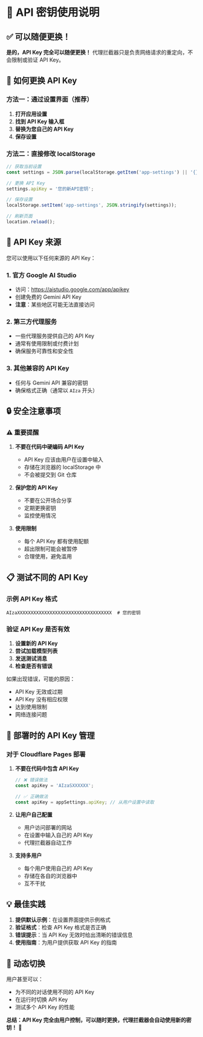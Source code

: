 # 🔑 API 密钥使用说明

## ✅ 可以随便更换！

**是的，API Key 完全可以随便更换！** 代理拦截器只是负责网络请求的重定向，不会限制或验证 API Key。

## 🔧 如何更换 API Key

### 方法一：通过设置界面（推荐）

1. **打开应用设置**
2. **找到 API Key 输入框**
3. **替换为您自己的 API Key**
4. **保存设置**

### 方法二：直接修改 localStorage

```javascript
// 获取当前设置
const settings = JSON.parse(localStorage.getItem('app-settings') || '{}');

// 更换 API Key
settings.apiKey = '您的新API密钥';

// 保存设置
localStorage.setItem('app-settings', JSON.stringify(settings));

// 刷新页面
location.reload();
```

## 🎯 API Key 来源

您可以使用以下任何来源的 API Key：

### 1. 官方 Google AI Studio
- 访问：https://aistudio.google.com/app/apikey
- 创建免费的 Gemini API Key
- **注意**：某些地区可能无法直接访问

### 2. 第三方代理服务
- 一些代理服务提供自己的 API Key
- 通常有使用限制或付费计划
- 确保服务可靠性和安全性

### 3. 其他兼容的 API Key
- 任何与 Gemini API 兼容的密钥
- 确保格式正确（通常以 `AIza` 开头）

## 🔒 安全注意事项

### ⚠️ 重要提醒

1. **不要在代码中硬编码 API Key**
   - API Key 应该由用户在设置中输入
   - 存储在浏览器的 localStorage 中
   - 不会被提交到 Git 仓库

2. **保护您的 API Key**
   - 不要在公开场合分享
   - 定期更换密钥
   - 监控使用情况

3. **使用限制**
   - 每个 API Key 都有使用配额
   - 超出限制可能会被暂停
   - 合理使用，避免滥用

## 📋 测试不同的 API Key

### 示例 API Key 格式
```
AIzaXXXXXXXXXXXXXXXXXXXXXXXXXXXXXXXXXXX  # 您的密钥
```

### 验证 API Key 是否有效

1. **设置新的 API Key**
2. **尝试加载模型列表**
3. **发送测试消息**
4. **检查是否有错误**

如果出现错误，可能的原因：
- API Key 无效或过期
- API Key 没有相应权限
- 达到使用限制
- 网络连接问题

## 🚀 部署时的 API Key 管理

### 对于 Cloudflare Pages 部署

1. **不要在代码中包含 API Key**
   ```typescript
   // ❌ 错误做法
   const apiKey = 'AIzaSXXXXXX';
   
   // ✅ 正确做法
   const apiKey = appSettings.apiKey; // 从用户设置中读取
   ```

2. **让用户自己配置**
   - 用户访问部署的网站
   - 在设置中输入自己的 API Key
   - 代理拦截器自动工作

3. **支持多用户**
   - 每个用户使用自己的 API Key
   - 存储在各自的浏览器中
   - 互不干扰

## 💡 最佳实践

1. **提供默认示例**：在设置界面提供示例格式
2. **验证格式**：检查 API Key 格式是否正确
3. **错误提示**：当 API Key 无效时给出清晰的错误信息
4. **使用指南**：为用户提供获取 API Key 的指南

## 🔄 动态切换

用户甚至可以：
- 为不同的对话使用不同的 API Key
- 在运行时切换 API Key
- 测试多个 API Key 的性能

**总结：API Key 完全由用户控制，可以随时更换，代理拦截器会自动使用新的密钥！** 🎉